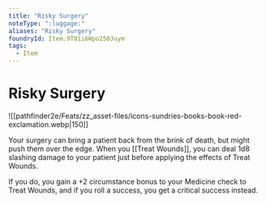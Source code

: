 ```yaml
---
title: "Risky Surgery"
noteType: ":luggage:"
aliases: "Risky Surgery"
foundryId: Item.9T81i6Wpo250Juym
tags:
  - Item
---
```


# Risky Surgery
![[pathfinder2e/Feats/zz_asset-files/icons-sundries-books-book-red-exclamation.webp|150]]

Your surgery can bring a patient back from the brink of death, but might push them over the edge. When you [[Treat Wounds]], you can deal 1d8 slashing damage to your patient just before applying the effects of Treat Wounds.

If you do, you gain a +2 circumstance bonus to your Medicine check to Treat Wounds, and if you roll a success, you get a critical success instead.
